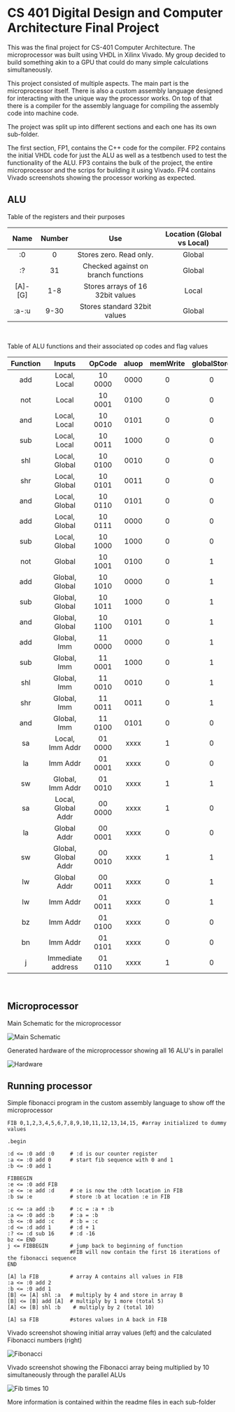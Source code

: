 # CS 401 Digital Design and Computer Architecture Final Project

This was the final project for CS-401 Computer Architecture. The microprocessor was built using VHDL in Xilinx Vivado. My group decided to build something akin to a GPU that could do many simple calculations simultaneously.  

This project consisted of multiple aspects. The main part is the microprocessor itself. There is also a custom assembly language designed for interacting with the unique way the processor works. On top of that there is a compiler for the assembly language for compiling the assembly code into machine code.

The project was split up into different sections and each one has its own sub-folder.

The first section, FP1, contains the C++ code for the compiler. FP2 contains the initial VHDL code for just the ALU as well as a testbench used to test the functionality of the ALU. FP3 contains the bulk of the project, the entire microprocessor and the scrips for building it using Vivado. FP4 contains Vivado screenshots showing the processor working as expected.

## ALU

Table of the registers and their purposes

| Name     | Number   | Use  |Location (Global vs Local)|
|:--------:|:--------:|:----:|:------------------------:|
|:0        |0         |Stores zero. Read only.|   Global|
|:? |31|Checked against on branch functions|Global
|[A]-[G]   |1-8       |Stores arrays of 16 32bit values| Local|
|:a-:u |9-30|Stores standard 32bit values| Global|

<br>

Table of ALU functions and their associated op codes and flag values

| Function |       Inputs        | OpCode  |aluop |memWrite|globalStore|regWrite|loadFlag|immFlag|globalB|jump|brchZ|brchN|
|:--------:|:-------------------:|:-------:|:----:|:------:|:---------:|:------:|:------:|:-----:|:-:|:-:|:-:|:-:
| add      | Local, Local        | 10 0000 | 0000 |   0    |    0      |    1   | 0      |0      |0  | 0 | 0 | 0
| not      | Local               | 10 0001 | 0100 |   0    |    0      |    1   | 0      |0      |x  | 0 | 0 | 0
| and      | Local, Local        | 10 0010 | 0101 |   0    |    0      |    1   | 0      |0      |0  | 0 | 0 | 0
| sub      | Local, Local        | 10 0011 | 1000 |   0    |    0      |    1   | 0      |0      |0  | 0 | 0 | 0
| shl      | Local, Global       | 10 0100 | 0010 |   0    |    0      |    1   | 0      |0      |1  | 0 | 0 | 0
| shr      | Local, Global       | 10 0101 | 0011 |   0    |    0      |    1   | 0      |0      |1  | 0 | 0 | 0
| and      | Local, Global       | 10 0110 | 0101 |   0    |    0      |    1   | 0      |0      |1  | 0 | 0 | 0
| add      | Local, Global       | 10 0111 | 0000 |   0    |    0      |    1   | 0      |0      |1  | 0 | 0 | 0
| sub      | Local, Global       | 10 1000 | 1000 |   0    |    0      |    1   | 0      |0      |1  | 0 | 0 | 0
| not      | Global              | 10 1001 | 0100 |   0    |    1      |    1   | 0      |0      |x  | 0 | 0 | 0
| add      | Global, Global      | 10 1010 | 0000 |   0    |    1      |    1   | 0      |0      |x  | 0 | 0 | 0
| sub      | Global, Global      | 10 1011 | 1000 |   0    |    1      |    1   | 0      |0      |x  | 0 | 0 | 0
| and      | Global, Global      | 10 1100 | 0101 |   0    |    1      |    1   | 0      |0      |x  | 0 | 0 | 0
| add      | Global, Imm         | 11 0000 | 0000 |   0    |    1      |    1   | 0      |1      |x  | 0 | 0 | 0
| sub      | Global, Imm         | 11 0001 | 1000 |   0    |    1      |    1   | 0      |1      |x  | 0 | 0 | 0
| shl      | Global, Imm         | 11 0010 | 0010 |   0    |    1      |    1   | 0      |1      |x  | 0 | 0 | 0
| shr      | Global, Imm         | 11 0011 | 0011 |   0    |    1      |    1   | 0      |1      |x  | 0 | 0 | 0
| and      | Global, Imm         | 11 0100 | 0101 |   0    |    0      |    1   | 0      |1      |x  | 0 | 0 | 0
| sa       | Local, Imm Addr     | 01 0000 | xxxx |   1    |    0      |    0   | 0      |1      |x  | 0 | 0 | 0
| la       | Imm Addr            | 01 0001 | xxxx |   0    |    0      |    1   | 1      |1      |x  | 0 | 0 | 0
| sw       | Global, Imm Addr    | 01 0010 | xxxx |   1    |    1      |    0   | 0      |1      |x  | 0 | 0 | 0
| sa       | Local, Global Addr  | 00 0000 | xxxx |   1    |    0      |    0   | 0      |0      |x  | 0 | 0 | 0
| la       | Global Addr         | 00 0001 | xxxx |   0    |    0      |    1   | 1      |0      |x  | 0 | 0 | 0
| sw       | Global, Global Addr | 00 0010 | xxxx |   1    |    1      |    0   | 0      |0      |x  | 0 | 0 | 0
| lw       | Global Addr         | 00 0011 | xxxx |   0    |    1      |    1   | 1      |0      |x  | 0 | 0 | 0
| lw       | Imm Addr            | 01 0011 | xxxx |   0    |    1      |    1   | 1      |1      |x  | 0 | 0 | 0
| bz       | Imm Addr            | 01 0100 | xxxx |   0    |    0      |    0   | x      |x      |x  | 0 | 1 | 0 
| bn       | Imm Addr            | 01 0101 | xxxx |   0    |    0      |    0   | x      |x      |x  | 0 | 0 | 1
| j        | Immediate address   | 01 0110 | xxxx |   1    |    0      |    0   | x      |x      |x  | 1 | 0 | 0

<br>

## Microprocessor

Main Schematic for the microprocessor

![Main Schematic](FP4/FP4.png)

Generated hardware of the microprocessor showing all 16 ALU's in parallel

![Hardware](FP3/GPU_schematic.png)


## Running processor

Simple fibonacci program in the custom assembly language to show off the microprocessor

```
FIB 0,1,2,3,4,5,6,7,8,9,10,11,12,13,14,15, #array initialized to dummy values

.begin

:d <= :0 add :0     # :d is our counter register
:a <= :0 add 0      # start fib sequence with 0 and 1
:b <= :0 add 1

FIBBEGIN
:e <= :0 add FIB
:e <= :e add :d     # :e is now the :dth location in FIB
:b sw :e            # store :b at location :e in FIB

:c <= :a add :b     # :c = :a + :b
:a <= :0 add :b     # :a = :b 
:b <= :0 add :c     # :b = :c
:d <= :d add 1      # :d + 1
:? <= :d sub 16     # :d -16
bz <= END  
j <= FIBBEGIN       # jump back to beginning of function
                    #FIB will now contain the first 16 iterations of the fibonacci sequence
END

[A] la FIB          # array A contains all values in FIB
:a <= :0 add 2
:b <= :0 add 1
[B] <= [A] shl :a   # multiply by 4 and store in array B
[B] <= [B] add [A]  # multiply by 1 more (total 5)
[A] <= [B] shl :b    # multiply by 2 (total 10)

[A] sa FIB          #stores values in A back in FIB
```

Vivado screenshot showing initial array values (left) and the calculated Fibonacci numbers (right)

![Fibonacci](FP4/FibMemoryState.png)

Vivado screenshot showing the Fibonacci array being multiplied by 10 simultaneously through the parallel ALUs

![Fib times 10](FP4/FibTimesTen.png)

More information is contained within the readme files in each sub-folder